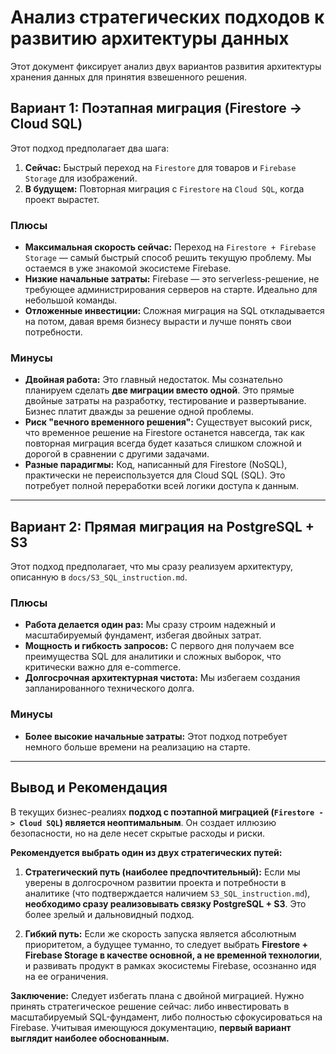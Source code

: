 # Анализ стратегических подходов к развитию архитектуры данных

Этот документ фиксирует анализ двух вариантов развития архитектуры хранения данных для принятия взвешенного решения.

## Вариант 1: Поэтапная миграция (Firestore -> Cloud SQL)

Этот подход предполагает два шага:
1.  **Сейчас:** Быстрый переход на `Firestore` для товаров и `Firebase Storage` для изображений.
2.  **В будущем:** Повторная миграция с `Firestore` на `Cloud SQL`, когда проект вырастет.

### Плюсы

*   **Максимальная скорость сейчас:** Переход на `Firestore + Firebase Storage` — самый быстрый способ решить текущую проблему. Мы остаемся в уже знакомой экосистеме Firebase.
*   **Низкие начальные затраты:** Firebase — это serverless-решение, не требующее администрирования серверов на старте. Идеально для небольшой команды.
*   **Отложенные инвестиции:** Сложная миграция на SQL откладывается на потом, давая время бизнесу вырасти и лучше понять свои потребности.

### Минусы

*   **Двойная работа:** Это главный недостаток. Мы сознательно планируем сделать **две миграции вместо одной**. Это прямые двойные затраты на разработку, тестирование и развертывание. Бизнес платит дважды за решение одной проблемы.
*   **Риск "вечного временного решения":** Существует высокий риск, что временное решение на Firestore останется навсегда, так как повторная миграция всегда будет казаться слишком сложной и дорогой в сравнении с другими задачами.
*   **Разные парадигмы:** Код, написанный для Firestore (NoSQL), практически не переиспользуется для Cloud SQL (SQL). Это потребует полной переработки всей логики доступа к данным.

---

## Вариант 2: Прямая миграция на PostgreSQL + S3

Этот подход предполагает, что мы сразу реализуем архитектуру, описанную в `docs/S3_SQL_instruction.md`.

### Плюсы

*   **Работа делается один раз:** Мы сразу строим надежный и масштабируемый фундамент, избегая двойных затрат.
*   **Мощность и гибкость запросов:** С первого дня получаем все преимущества SQL для аналитики и сложных выборок, что критически важно для e-commerce.
*   **Долгосрочная архитектурная чистота:** Мы избегаем создания запланированного технического долга.

### Минусы

*   **Более высокие начальные затраты:** Этот подход потребует немного больше времени на реализацию на старте.

---

## Вывод и Рекомендация

В текущих бизнес-реалиях **подход с поэтапной миграцией (`Firestore -> Cloud SQL`) является неоптимальным**. Он создает иллюзию безопасности, но на деле несет скрытые расходы и риски.

**Рекомендуется выбрать один из двух стратегических путей:**

1.  **Стратегический путь (наиболее предпочтительный):** Если мы уверены в долгосрочном развитии проекта и потребности в аналитике (что подтверждается наличием `S3_SQL_instruction.md`), **необходимо сразу реализовывать связку PostgreSQL + S3**. Это более зрелый и дальновидный подход.

2.  **Гибкий путь:** Если же скорость запуска является абсолютным приоритетом, а будущее туманно, то следует выбрать **Firestore + Firebase Storage в качестве основной, а не временной технологии**, и развивать продукт в рамках экосистемы Firebase, осознанно идя на ее ограничения.

**Заключение:** Следует избегать плана с двойной миграцией. Нужно принять стратегическое решение сейчас: либо инвестировать в масштабируемый SQL-фундамент, либо полностью сфокусироваться на Firebase. Учитывая имеющуюся документацию, **первый вариант выглядит наиболее обоснованным.**
